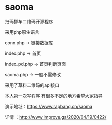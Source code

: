 # saoma
扫码挪车二维码开源程序

采用php原生语言

conn.php → 链接数据库

index.php → 首页

index_pd.php → 首页判断页面

saoma.php → 一般不需修改

采用了草料二维码的api接口

本人第一次写程序 有很多不足的地方希望大家指导

演示地址：https://www.rapbang.cn/saoma

详情 ：http://www.improve.ga/2020/04/19/0422/
